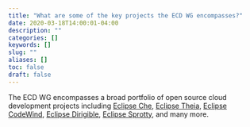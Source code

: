 ```yaml
---
title: "What are some of the key projects the ECD WG encompasses?"
date: 2020-03-18T14:00:01-04:00
description: ""
categories: []
keywords: []
slug: ""
aliases: []
toc: false
draft: false
---
```

The ECD WG encompasses a broad portfolio of open source cloud development projects including [Eclipse Che](https://www.eclipse.org/che/), [Eclipse Theia](https://www.theia-ide.org/), [Eclipse CodeWind](https://www.eclipse.org/codewind/), [Eclipse Dirigible](https://www.dirigible.io/), [Eclipse Sprotty](https://projects.eclipse.org/projects/ecd.sprotty), and many more. 